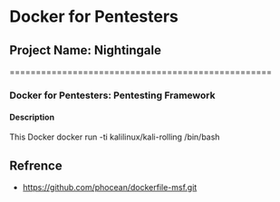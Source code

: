 # Docker for Pentesters
## Project Name: Nightingale
==================================================
### Docker for Pentesters: Pentesting Framework 

#### Description
This Docker 
docker run -ti kalilinux/kali-rolling /bin/bash



## Refrence 
- https://github.com/phocean/dockerfile-msf.git